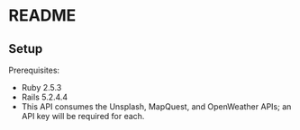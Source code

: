 # README

## Setup
Prerequisites:
  * Ruby 2.5.3
  * Rails 5.2.4.4
  * This API consumes the Unsplash, MapQuest, and OpenWeather APIs; an API key
    will be required for each.
